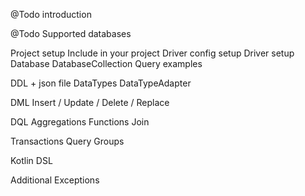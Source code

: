 
@Todo introduction 



@Todo Supported databases 

Project setup
    Include in your project
    Driver config setup
    Driver setup
    Database
    DatabaseCollection
    Query examples

DDL
    + json file
    DataTypes
DataTypeAdapter

DML
    Insert / Update / Delete / Replace

DQL
    Aggregations
    Functions
    Join

Transactions 
    Query Groups


Kotlin DSL

Additional
    Exceptions
